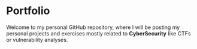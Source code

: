 # Portfolio

Welcome to my personal GitHub repository, where I will be posting my personal projects and exercises mostly related to **CyberSecurity** like CTFs or vulnerability analyses.

